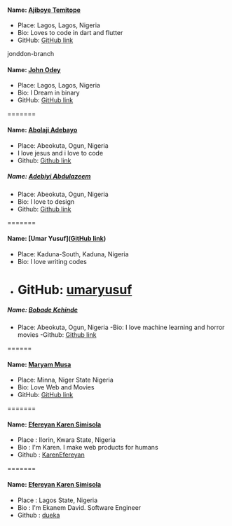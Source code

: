 #### Name: [Ajiboye Temitope](https://github.com/tayormi)

- Place: Lagos, Lagos, Nigeria
- Bio: Loves to code in dart and flutter
- GitHub: [GitHub link](https://github.com/tayormi)

jonddon-branch

#### Name: [John Odey](https://github.com/jonddon)

- Place: Lagos, Lagos, Nigeria
- Bio: I Dream in binary
- GitHub: [GitHub link](https://github.com/jonddon)

=======

#### Name: [Abolaji Adebayo](https://seunbayo.github.io)

- Place: Abeokuta, Ogun, Nigeria
- I love jesus and i love to code
- Github: [Github link](https://github.com/seunbayo)

##### Name: [Adebiyi Abdulazeem](https://abdulazeemEMNT.github.com)

- Place: Abeokuta, Ogun, Nigeria
- Bio: I love to design
- Github: [Github link](https://github.com/abdulazeemEMNT)

=======

#### Name: [Umar Yusuf]([GitHub link](https://github.com/umaryusuf))

- Place: Kaduna-South, Kaduna, Nigeria
- Bio: I love writing codes
- # GitHub: [umaryusuf](<[https://github.com/umaryusuf](https://github.com/umaryusuf)>)

##### Name: [Bobade Kehinde](https://github.com/BobadeKenny)

- Place: Abeokuta, Ogun, Nigeria
  -Bio: I love machine learning and horror movies
  -Github: [Github link](https://github.com/BobadeKenny)

======

#### Name: [Maryam Musa](https://github.com/mhariham)

- Place: Minna, Niger State Nigeria
- Bio: Love Web and Movies
- GitHub: [GitHub link](https://github.com/mhahriham)

=======

#### Name: [Efereyan Karen Simisola](https://github.com/karenEfereyan)

- Place : Ilorin, Kwara State, Nigeria
- Bio : I'm Karen. I make web products for humans
- Github : [KarenEfereyan](https://github.com/karenEfereyan)

=======

#### Name: [Efereyan Karen Simisola](https://github.com/karenEfereyan)

- Place : Lagos State, Nigeria
- Bio : I'm Ekanem David. Software Engineer
- Github : [dueka](https://github.com/dueka)

